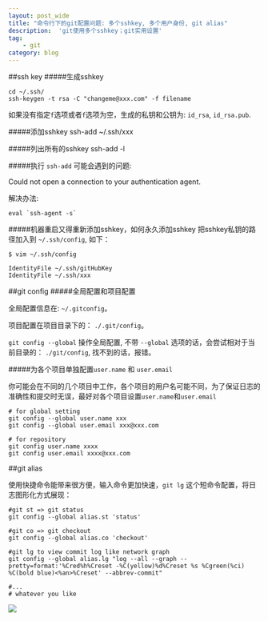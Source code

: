 ```yaml
---
layout: post_wide
title: "命令行下的git配置问题: 多个sshkey, 多个用户身份, git alias"
description:  'git使用多个sshkey；git实用设置'
tag:
    - git
category: blog
---
```


##ssh key
#####生成sshkey
```
cd ~/.ssh/
ssh-keygen -t rsa -C "changeme@xxx.com" -f filename
```
如果没有指定`f`选项或者`f`选项为空，生成的私钥和公钥为: `id_rsa`, `id_rsa.pub`.

#####添加sshkey
    ssh-add ~/.ssh/xxx

#####列出所有的sshkey
    ssh-add -l

#####执行 `ssh-add` 可能会遇到的问题:
<p class="alert alert-error">Could not open a connection to your authentication agent.</p>

解决办法:
   
    eval `ssh-agent -s`

#####机器重启又得重新添加sshkey，如何永久添加sshkey
把sshkey私钥的路径加入到 `~/.ssh/config`, 如下：

```
$ vim ~/.ssh/config

IdentityFile ~/.ssh/gitHubKey
IdentityFile ~/.ssh/xxx
```

##git config
#####全局配置和项目配置

全局配置信息在: `~/.gitconfig`。

项目配置在项目目录下的： `./.git/config`。

`git config --global` 操作全局配置, 不带 `--global` 选项的话，会尝试相对于当前目录的： `./git/config`, 找不到的话，报错。

#####为各个项目单独配置`user.name` 和 `user.email`

你可能会在不同的几个项目中工作，各个项目的用户名可能不同，为了保证日志的准确性和提交时无误，最好对各个项目设置`user.name`和`user.email`


```
# for global setting
git config --global user.name xxx
git config --global user.email xxx@xxx.com

# for repository
git config user.name xxxx
git config user.email xxxx@xxx.com
```

##git alias

使用快捷命令能带来很方便，输入命令更加快速，`git lg` 这个短命令配置，将日志图形化方式展现：


```
#git st => git status
git config --global alias.st 'status'

#git co => git checkout
git config --global alias.co 'checkout'

#git lg to view commit log like network graph
git config --global alias.lg "log --all --graph --pretty=format:'%Cred%h%Creset -%C(yellow)%d%Creset %s %Cgreen(%ci) %C(bold blue)<%an>%Creset' --abbrev-commit"

#... 
# whatever you like
```
<img class="cimage" src="http://cimage.sinaapp.com/img/org/11/37/93/43/47/git-lg-graph.png"/>
